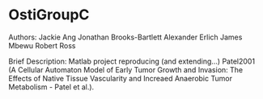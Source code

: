 OstiGroupC
==========

Authors:
Jackie Ang
Jonathan Brooks-Bartlett
Alexander Erlich
James Mbewu
Robert Ross

Brief Description:
Matlab project reproducing (and extending...) Patel2001 (A Cellular Automaton Model of Early Tumor Growth and Invasion: The Effects of Native Tissue Vascularity and Increaed Anaerobic Tumor Metabolism - Patel et al.).
